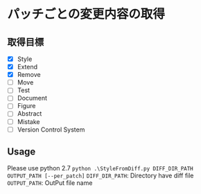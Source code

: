 # パッチごとの変更内容の取得
## 取得目標
* [x] Style
* [x] Extend
* [x] Remove
* [ ] Move
* [ ] Test
* [ ] Document
* [ ] Figure
* [ ] Abstract
* [ ] Mistake
* [ ] Version Control System

## Usage
Please use python 2.7
`python .\StyleFromDiff.py DIFF_DIR_PATH OUTPUT_PATH [--per_patch]`
`DIFF_DIR_PATH`: Directory have diff file
`OUTPUT_PATH`: OutPut file name